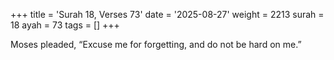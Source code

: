 +++
title = 'Surah 18, Verses 73'
date = '2025-08-27'
weight = 2213
surah = 18
ayah = 73
tags = []
+++

Moses pleaded, “Excuse me for forgetting, and do not be hard on me.”